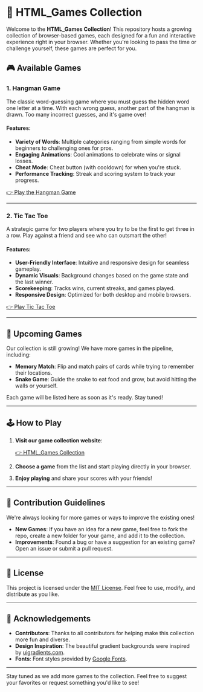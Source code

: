 # 🎉 HTML_Games Collection

Welcome to the **HTML_Games Collection**! This repository hosts a growing collection of browser-based games, each designed for a fun and interactive experience right in your browser. Whether you're looking to pass the time or challenge yourself, these games are perfect for you.

## 🎮 Available Games

### 1. Hangman Game

The classic word-guessing game where you must guess the hidden word one letter at a time. With each wrong guess, another part of the hangman is drawn. Too many incorrect guesses, and it's game over!

#### **Features**:

- **Variety of Words**: Multiple categories ranging from simple words for beginners to challenging ones for pros.
- **Engaging Animations**: Cool animations to celebrate wins or signal losses.
- **Cheat Mode**: Cheat button (with cooldown) for when you're stuck.
- **Performance Tracking**: Streak and scoring system to track your progress.

[👉 Play the Hangman Game](https://aerobit.github.io/HTML_Games/hangman.html)

---

### 2. Tic Tac Toe

A strategic game for two players where you try to be the first to get three in a row. Play against a friend and see who can outsmart the other!

#### **Features**:

- **User-Friendly Interface**: Intuitive and responsive design for seamless gameplay.
- **Dynamic Visuals**: Background changes based on the game state and the last winner.
- **Scorekeeping**: Tracks wins, current streaks, and games played.
- **Responsive Design**: Optimized for both desktop and mobile browsers.

[👉 Play Tic Tac Toe](https://aerobit.github.io/HTML_Games/tic_tac_toe.html)

---

## 🚀 Upcoming Games

Our collection is still growing! We have more games in the pipeline, including:

- **Memory Match**: Flip and match pairs of cards while trying to remember their locations.
- **Snake Game**: Guide the snake to eat food and grow, but avoid hitting the walls or yourself.

Each game will be listed here as soon as it's ready. Stay tuned!

---

## 🕹️ How to Play

1. **Visit our game collection website**:

    [👉 HTML_Games Collection](https://aerobit.github.io/HTML_Games/)

2. **Choose a game** from the list and start playing directly in your browser.

3. **Enjoy playing** and share your scores with your friends!

---

## 🤝 Contribution Guidelines

We're always looking for more games or ways to improve the existing ones!

- **New Games**: If you have an idea for a new game, feel free to fork the repo, create a new folder for your game, and add it to the collection.
- **Improvements**: Found a bug or have a suggestion for an existing game? Open an issue or submit a pull request.

---

## 📄 License

This project is licensed under the [MIT License](LICENSE). Feel free to use, modify, and distribute as you like.

---

## 🙏 Acknowledgements

- **Contributors**: Thanks to all contributors for helping make this collection more fun and diverse.
- **Design Inspiration**: The beautiful gradient backgrounds were inspired by [uigradients.com](https://uigradients.com).
- **Fonts**: Font styles provided by [Google Fonts](https://fonts.google.com/).

---

Stay tuned as we add more games to the collection. Feel free to suggest your favorites or request something you'd like to see!

